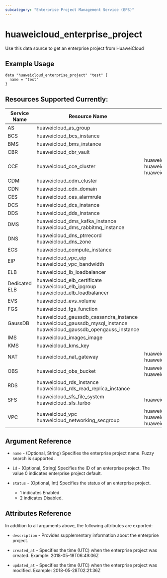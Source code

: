 ```yaml
---
subcategory: "Enterprise Project Management Service (EPS)"
---
```


# huaweicloud\_enterprise\_project

Use this data source to get an enterprise project from HuaweiCloud

## Example Usage

```hcl
data "huaweicloud_enterprise_project" "test" {
  name = "test"
}
```

## Resources Supported Currently:
Service Name | Resource Name | Sub Resource Name
---- | --- | ---
AS  | huaweicloud_as_group |
BCS | huaweicloud_bcs_instance |
BMS | huaweicloud_bms_instance |
CBR | huaweicloud_cbr_vault |
CCE | huaweicloud_cce_cluster | huaweicloud_cce_node<br>huaweicloud_cce_node_pool<br>huaweicloud_cce_addon
CDM | huaweicloud_cdm_cluster |
CDN | huaweicloud_cdn_domain |
CES | huaweicloud_ces_alarmrule |
DCS | huaweicloud_dcs_instance |
DDS | huaweicloud_dds_instance |
DMS | huaweicloud_dms_kafka_instance<br>huaweicloud_dms_rabbitmq_instance |
DNS | huaweicloud_dns_ptrrecord<br>huaweicloud_dns_zone |
ECS | huaweicloud_compute_instance |
EIP | huaweicloud_vpc_eip<br>huaweicloud_vpc_bandwidth |
ELB | huaweicloud_lb_loadbalancer |
Dedicated ELB | huaweicloud_elb_certificate<br>huaweicloud_elb_ipgroup<br>huaweicloud_elb_loadbalancer |
EVS | huaweicloud_evs_volume |
FGS | huaweicloud_fgs_function |
GaussDB | huaweicloud_gaussdb_cassandra_instance<br>huaweicloud_gaussdb_mysql_instance<br>huaweicloud_gaussdb_opengauss_instance |
IMS | huaweicloud_images_image |
KMS | huaweicloud_kms_key |
NAT | huaweicloud_nat_gateway | huaweicloud_nat_snat_rule<br>huaweicloud_nat_dnat_rule
OBS | huaweicloud_obs_bucket | huaweicloud_obs_bucket_object<br>huaweicloud_obs_bucket_policy
RDS | huaweicloud_rds_instance<br>huaweicloud_rds_read_replica_instance |
SFS | huaweicloud_sfs_file_system<br>huaweicloud_sfs_turbo | huaweicloud_sfs_access_rule
VPC | huaweicloud_vpc<br>huaweicloud_networking_secgroup | huaweicloud_vpc_subnet<br>huaweicloud_vpc_route<br>huaweicloud_networking_secgroup_rule

## Argument Reference

* `name` - (Optional, String) Specifies the enterprise project name. Fuzzy search is supported.

* `id` - (Optional, String) Specifies the ID of an enterprise project. The value 0 indicates enterprise project default.

* `status` - (Optional, Int) Specifies the status of an enterprise project.
    - 1 indicates Enabled.
    - 2 indicates Disabled.

## Attributes Reference

In addition to all arguments above, the following attributes are exported:

* `description` - Provides supplementary information about the enterprise project.

* `created_at` - Specifies the time (UTC) when the enterprise project was created. Example: 2018-05-18T06:49:06Z

* `updated_at` - Specifies the time (UTC) when the enterprise project was modified. Example: 2018-05-28T02:21:36Z

